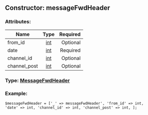 ## Constructor: messageFwdHeader  

### Attributes:

| Name     |    Type       | Required |
|----------|:-------------:|---------:|
|from\_id|[int](../types/int.md) | Optional|
|date|[int](../types/int.md) | Required|
|channel\_id|[int](../types/int.md) | Optional|
|channel\_post|[int](../types/int.md) | Optional|


### Type: [MessageFwdHeader](../types/MessageFwdHeader.md)

### Example:


```
$messageFwdHeader = ['_' => messageFwdHeader', 'from_id' => int, 'date' => int, 'channel_id' => int, 'channel_post' => int, ];
```